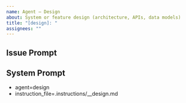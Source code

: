 ```yaml
---
name: Agent – Design
about: System or feature design (architecture, APIs, data models)
title: "[design]: "
assignees: ""
---
```


## Issue Prompt

## System Prompt

- agent=design
- instruction_file=.instructions/\_\_design.md
